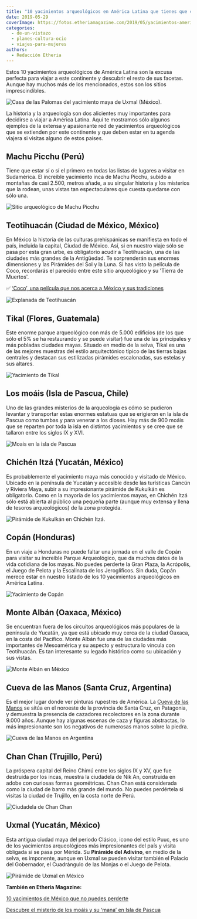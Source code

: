 ```yaml
---
title: "10 yacimientos arqueológicos en América Latina que tienes que conocer"
date: 2019-05-29
coverImage: https://fotos.etheriamagazine.com/2019/05/yacimientos-america-machu-picchu.jpg
categories: 
  - de-un-vistazo
  - planes-cultura-ocio
  - viajes-para-mujeres
authors: 
  - Redacción Etheria
---
```


Estos 10 yacimientos arqueológicos de América Latina son la excusa perfecta para viajar 
a este continente y descubrir el resto de sus facetas. Aunque hay muchos más de los 
mencionados, estos son los sitios imprescindibles. 

![Casa de las Palomas del yacimiento maya de Uxmal (México).](https://fotos.etheriamagazine.com/2019/05/uxmal-casa-palomas.jpg "Casa de las Palomas del yacimiento maya de Uxmal (México).")

La historia y la arqueología son dos alicientes muy importantes para decidirse a viajar 
a América Latina. Aquí te mostramos sólo algunos ejemplos de la extensa y apasionante 
red de yacimientos arqueológicos que se extienden por este continente y que deben estar 
en tu agenda viajera si visitas alguno de estos países. 

## Machu Picchu (Perú)

Tiene que estar sí o sí el primero en todas las listas de lugares a visitar en 
Sudamérica. El increíble yacimiento inca de Machu Picchu, subido a montañas de casi 
2.500, metros añade, a su singular historia y los misterios que la rodean, unas vistas 
tan espectaculares que cuesta quedarse con sólo una. 

![Sitio arqueológico de Machu Picchu](https://fotos.etheriamagazine.com/2019/05/yacimientos-america-machu-picchu.jpg "Vista de Machu Picchu desde lo alto.")

## Teotihuacán (Ciudad de México, México)

En México la historia de las culturas prehispánicas se manifiesta en todo el país, 
incluida la capital, Ciudad de México. Así, si en nuestro viaje sólo se pasa por esta 
gran urbe, es obligatorio acudir a Teotihuacán, una de las ciudades más grandes de la 
Antigüedad. Te sorprenderán sus enormes dimensiones y las Pirámides del Sol y la Luna. 
Si has visto la película de Coco, recordarás el parecido entre este sitio arqueológico y 
su 'Tierra de Muertos'. 

✅ [‘Coco’, una película que nos acerca a México y sus 
tradiciones](https://etheriamagazine.com/2018/05/28/en-el-mexico-de-coco/) 

![Explanada de Teotihuacán](https://fotos.etheriamagazine.com/2019/05/yacimientos-america-mexico.jpg "Extensa explanada del yacimiento de Teotihuacán.")

## Tikal (Flores, Guatemala)

Este enorme parque arqueológico con más de 5.000 edificios (de los que sólo el 5% se ha 
restaurando y se puede visitar) fue una de las principales y más pobladas ciudades 
mayas. Situado en medio de la selva, Tikal es una de las mejores muestras del estilo 
arquitectónico típico de las tierras bajas centrales y destacan sus estilizadas 
pirámides escalonadas, sus estelas y sus altares. 

![Yacimiento de Tikal](https://fotos.etheriamagazine.com/2019/05/yacimientos-america-tikal.jpg "Yacimiento de Tikal. © diegograndi/Adobe Stock")

## Los moáis (Isla de Pascua, Chile)

Uno de las grandes misterios de la arqueología es cómo se pudieron levantar y 
transportar estas enormes estatuas que se erigieron en la isla de Pascua como tumbas y 
para venerar a los dioses. Hay más de 900 moáis que se reparten por toda la isla en 
distintos yacimientos y se cree que se tallaron entre los siglos IX y XVI. 

![Moais en la isla de Pascua](https://fotos.etheriamagazine.com/2019/05/yacimientos-america-latina-isla-pascua.jpg "Moáis de Isla de Pascua. © Daboost/Adobe Stock")

## Chichén Itzá (Yucatán, México)

Es probablemente el yacimiento maya más conocido y visitado de México. Ubicado en la 
península de Yucatán y accesible desde las turísticas Cancún y Riviera Maya, subir a su 
impresionante pirámide de Kukulkán es obligatorio. Como en la mayoría de los yacimientos 
mayas, en Chichén Itzá sólo está abierta al público una pequeña parte (aunque muy 
extensa y llena de tesoros arqueológicos) de la zona protegida. 

![Pirámide de Kukulkán en Chichén Itzá.](https://fotos.etheriamagazine.com/2019/05/yacimientos-america-chichen-itza.jpg "Pirámide de Kukulkán en Chichén Itzá. © Jimmy Baum")

## Copán (Honduras)

En un viaje a Honduras no puede faltar una jornada en el valle de Copán para visitar su 
increíble Parque Arqueológico, que da muchos datos de la vida cotidiana de los mayas. No 
puedes perderte la Gran Plaza, la Acrópolis, el Juego de Pelota y la Escalinata de los 
Jeroglíficos. Sin duda, Copán merece estar en nuestro listado de los 10 yacimientos 
arqueológicos en América Latina. 

![Yacimiento de Copán](https://fotos.etheriamagazine.com/2019/05/yacimientos-america-copan.jpg "Yacimiento de Copán. © Jordan/Adobe Stock")

## Monte Albán (Oaxaca, México)

Se encuentran fuera de los circuitos arqueológicos más populares de la península de 
Yucatán, ya que está ubicado muy cerca de la ciudad Oaxaca, en la costa del Pacífico. 
Monte Albán fue una de las ciudades más importantes de Mesoamérica y su aspecto y 
estructura lo vincula con Teotihuacán. Es tan interesante su legado histórico como su 
ubicación y sus vistas. 

![Monte Albán en México](https://fotos.etheriamagazine.com/2019/05/yacimientos-america-monte-alban.jpg "Imagen de Monte Albán. © Matthew Essman")

## Cueva de las Manos (Santa Cruz, Argentina)

Es el mejor lugar donde ver pinturas rupestres de América. La [Cueva de las 
Manos](https://www.cuevadelasmanos.org) se sitúa en el noroeste de la provincia de Santa 
Cruz, en Patagonia, y demuestra la presencia de cazadores recolectores en la zona 
durante 9.000 años. Aunque hay algunas escenas de caza y figuras abstractas, lo más 
impresionante son los negativos de numerosas manos sobre la piedra. 

![Cueva de las Manos en Argentina](https://fotos.etheriamagazine.com/2019/05/arqueologia-america-argentina.jpg "Manos en negativo en La Cueva de las Manos. © Buteo/Adobe Stock")

## Chan Chan (Trujillo, Perú)

La próspera capital del Reino Chimú entre los siglos IX y XV, que fue destruida por los 
incas, muestra la ciudadela de Nik An, construida en adobe con curiosas formas 
geométricas. Chan Chan está considerada como la ciudad de barro más grande del mundo. No 
puedes perdértela si visitas la ciudad de Trujillo, en la costa norte de Perú. 

![Ciudadela de Chan Chan](https://fotos.etheriamagazine.com/2019/05/yacimientos-america-peru.jpg "Ciudadela de adobe de Chan Chan. © gaelj/Adobe Stock")

## Uxmal (Yucatán, México)

Esta antigua ciudad maya del periodo Clásico, icono del estilo Puuc, es uno de los 
yacimientos arqueológicos más impresionantes del país y visita obligada si se pasa por 
Mérida. Su **Pirámide del Adivino**, en medio de la selva, es imponente, aunque en Uxmal 
se pueden visitar también el Palacio del Gobernador, el Cuadrángulo de las Monjas o el 
Juego de Pelota. 

![Pirámide de Uxmal en México](https://fotos.etheriamagazine.com/2019/05/yacimientos-amercia-tulum.jpg "Pirámide del Adivino en Uxmal. © Aleksandar Todorovic/Adobe Stock")

**También en Etheria Magazine:** 

[10 yacimientos de México que no puedes 
perderte](https://etheriamagazine.com/2021/03/30/mejores-yacimientos-arqueologicos-mexico/) 

[Descubre el misterio de los moáis y su ‘mana’ en Isla de 
Pascua](https://etheriamagazine.com/2019/02/15/viaje-misterios-isla-pascua/)
